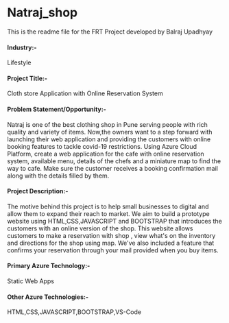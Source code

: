 # Natraj_shop
This is the readme file for the FRT Project developed by Balraj Upadhyay

<h4>Industry:-</h4> Lifestyle

<h4>Project Title:-</h4> Cloth store Application with Online Reservation System

<h4>Problem Statement/Opportunity:- </h4>Natraj is one of the best clothing shop in Pune serving people with rich quality  and variety of items. Now,the owners want to a step forward with launching their web application and providing the customers with online booking features to tackle covid-19 restrictions. Using Azure Cloud Platform, create a web application for the cafe with online reservation system, available menu, details of the chefs and a miniature map to find the way to cafe. Make sure the customer receives a booking confirmation mail along with the details filled by them.


<h4>Project Description:- </h4>The motive behind this project is to help small businesses to digital and allow them to expand their reach to market. We aim to build a prototype website using HTML,CSS,JAVASCRIPT and BOOTSTRAP that introduces the customers with an online version of the shop. This website allows customers to make a reservation with shop , view what's on the inventory and directions for the shop using map. We've also included a feature that confirms your reservation through your mail provided when you buy items.



<h4>Primary Azure Technology:-</h4> Static Web Apps
<h4>Other Azure Technologies:-</h4> HTML,CSS,JAVASCRIPT,BOOTSTRAP,VS-Code
